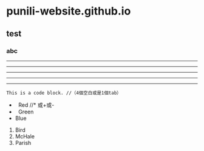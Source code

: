 # punili-website.github.io
## test
### abc
* * *
***
*****
- - -
---------------------------------------
    This is a code block. //（4個空白或是1個tab）
*   Red  //* 或+或-
*   Green
*   Blue
1.  Bird
1.  McHale
1.  Parish
